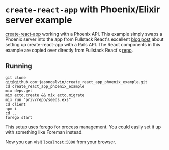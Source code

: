 # `create-react-app` with Phoenix/Elixir server example

[create-react-app](https://github.com/facebookincubator/create-react-app) working with a Phoenix API. This example simply swaps a Phoenix server into the app from Fullstack React's excellent [blog post](https://www.fullstackreact.com/articles/how-to-get-create-react-app-to-work-with-your-rails-api/) about setting up create-react-app with a Rails API.  The React components in this example are copied over directly from Fullstack React's [repo](https://github.com/fullstackreact/food-lookup-demo-rails/).

## Running

```
git clone git@github.com:jasongalvin/create_react_app_phoenix_example.git
cd create_react_app_phoenix_example
mix deps.get
mix ecto.create && mix ecto.migrate
mix run "priv/repo/seeds.exs"
cd client
npm i
cd ..
forego start
```

This setup uses [forego](https://github.com/ddollar/forego) for process management.  You could easily set it up with something like Foreman instead.

Now you can visit [`localhost:5000`](http://localhost:5000) from your browser.
